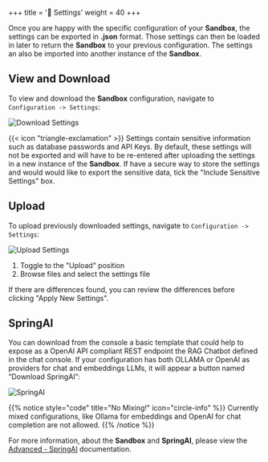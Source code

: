 +++
title = '💾 Settings'
weight = 40
+++

<!--
Copyright (c) 2024-2025, Oracle and/or its affiliates.
Licensed under the Universal Permissive License v1.0 as shown at http://oss.oracle.com/licenses/upl.
-->

Once you are happy with the specific configuration of your **Sandbox**, the settings can be exported in **.json** format.  Those settings can then be loaded in later to return the **Sandbox** to your previous configuration.  The settings an also be imported into another instance of the **Sandbox**.

## View and Download

To view and download the **Sandbox** configuration, navigate to `Configuration -> Settings`:

![Download Settings](../images/settings_download.png)

{{< icon "triangle-exclamation" >}} Settings contain sensitive information such as database passwords and API Keys.  By default, these settings will not be exported and will have to be re-entered after uploading the settings in a new instance of the **Sandbox**.  If have a secure way to store the settings and would would like to export the sensitive data, tick the "Include Sensitive Settings" box.

## Upload

To upload previously downloaded settings, navigate to `Configuration -> Settings`:

![Upload Settings](../images/settings_upload.png)

1. Toggle to the "Upload" position
1. Browse files and select the settings file

If there are differences found, you can review the differences before clicking "Apply New Settings".

## SpringAI

You can download from the console a basic template that could help to expose as a OpenAI API compliant REST endpoint the RAG Chatbot defined in the chat console. 
If your configuration has both OLLAMA or OpenAI as providers for chat and embeddings LLMs, it will appear a button named “Download SpringAI”:

![SpringAI](../images/settings_spring_ai.png)

{{% notice style="code" title="No Mixing!" icon="circle-info" %}}
Currently mixed configurations, like Ollama for embeddings and OpenAI for chat completion are not allowed.
{{% /notice %}}

For more information, about the **Sandbox** and **SpringAI**, please view the [Advanced - SpringAI](/oaim-sandbox/advanced/springai) documentation.